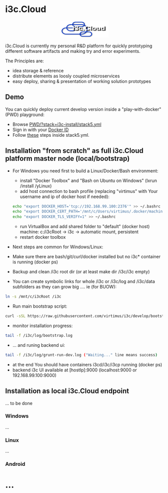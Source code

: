 # i3c.Cloud

<p align="center">
  <img title="i3c.Cloud" width="155px" height="55px" src="https://raw.githubusercontent.com/virtimus/i3c/master/assets/images/i3c-logo-black.svg?sanitize=true">
</p>

i3c.Cloud is currently my personal R&D platform for quickly prototyping different software artifacts and making try and error experiments.

The Principles are:

- idea storage & reference
- distribute elements as loosly coupled microservices
- easy deploy, sharing & presentation of working solution prototypes

## Demo

You can quickly deploy current develop version inside a "play-with-docker" (PWD) playground:

- Browse [PWD/?stack=i3c-install/stack5.yml](http://play-with-docker.com/?stack=https://raw.githubusercontent.com/virtimus/i3c/develop/i3c-install/stack5.yml)
- Sign in with your [Docker ID](https://docs.docker.com/docker-id)
- Follow [these](https://raw.githubusercontent.com/virtimus/i3c/develop/i3c-install/stack5.yml) steps inside stack5.yml.


## Installation "from scratch" as full i3c.Cloud platform master node (local/bootstrap)
- For Windows you need first to build a Linux/Docker/Bash environment: 
    - install "Docker Toolbox" and "Bash on Ubuntu on Windows" (lxrun /install /yLinux) 
    - add host connection to bash profile (replacing "virtimus" with Your username and ip of docker host if needed):
    ```bash
    echo "export DOCKER_HOST='tcp://192.168.99.100:2376'" >> ~/.bashrc
    echo "export DOCKER_CERT_PATH='/mnt/c/Users/virtimus/.docker/machine/machines/default'" >> ~/.bashrc
    echo "export DOCKER_TLS_VERIFY=1" >> ~/.bashrc
    ```
    - run VirtualBox and add shared folder to "default" (docker host) machine: 
    c:/i3cRoot -> i3c -> automatic mount, persistent 
    - restart docker toolbox
    
- Next steps are common for Windows/Linux:    
- Make sure there are bash/git/curl/docker installed but no i3c* container is running (docker ps)
- Backup and clean /i3c root dir (or at least make dir /i3c/i3c empty)
- You can create symbolic links for whole /i3c or /i3c/log and /i3c/data subfolders as they can grow big ....
ie (for BUOW):
```bash
ln -s /mnt/c/i3cRoot /i3c
```
- Run main bootstrap script:
```bash
curl -sSL https://raw.githubusercontent.com/virtimus/i3c/develop/bootstrap.sh | bash
```
- monitor installation progress:

```bash
tail -f /i3c/log/bootstrap.log
```

- ... and runing backend ui:
```bash
tail -f /i3c/log/grunt-run-dev.log ("Waiting..." line means success)
```

- at the end You should have containers i3cd/i3c/i3cp running (docker ps)
- backend i3c UI available at [hostIp]:9000 (localhost:9000 or 192.168.99.100:9000)


## Installation as local i3c.Cloud endpoint
... to be done
### Windows
...
### Linux
...
### Android
...
============================

